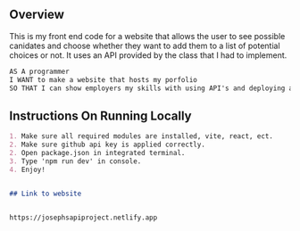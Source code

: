 ## Overview
This is my front end code for a website that allows the user to see possible canidates and choose whether they want to add them to a list of potential choices or not. It uses an API provided by the class that I had to implement. 

```md
AS A programmer
I WANT to make a website that hosts my porfolio
SO THAT I can show employers my skills with using API's and deploying an application to a live server
```
## Instructions On Running Locally
```md
1. Make sure all required modules are installed, vite, react, ect.
2. Make sure github api key is applied correctly.
2. Open package.json in integrated terminal.
3. Type 'npm run dev' in console.
4. Enjoy!


## Link to website


https://josephsapiproject.netlify.app
```
